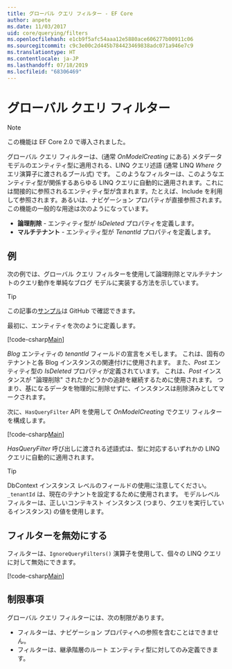 ```yaml
---
title: グローバル クエリ フィルター - EF Core
author: anpete
ms.date: 11/03/2017
uid: core/querying/filters
ms.openlocfilehash: e1cb9f5afc54aaa12e5880ace606277b00911c06
ms.sourcegitcommit: c9c3e00c2d445b784423469838adc071a946e7c9
ms.translationtype: HT
ms.contentlocale: ja-JP
ms.lasthandoff: 07/18/2019
ms.locfileid: "68306469"
---
```

# <a name="global-query-filters"></a>グローバル クエリ フィルター

> [!NOTE]
> この機能は EF Core 2.0 で導入されました。

グローバル クエリ フィルターは、(通常 *OnModelCreating* にある) メタデータ モデルのエンティティ型に適用される、LINQ クエリ述語 (通常 LINQ *Where* クエリ演算子に渡されるブール式) です。 このようなフィルターは、このようなエンティティ型が関係するあらゆる LINQ クエリに自動的に適用されます。これには間接的に参照されるエンティティ型が含まれます。たとえば、Include を利用して参照されます。あるいは、ナビゲーション プロパティが直接参照されます。 この機能の一般的な用途は次のようになっています。

* **論理削除** - エンティティ型が *IsDeleted* プロパティを定義します。
* **マルチテナント** - エンティティ型が *TenantId* プロパティを定義します。

## <a name="example"></a>例

次の例では、グローバル クエリ フィルターを使用して論理削除とマルチテナントのクエリ動作を単純なブログ モデルに実装する方法を示しています。

> [!TIP]
> この記事の[サンプル](https://github.com/aspnet/EntityFramework.Docs/tree/master/samples/core/QueryFilters)は GitHub で確認できます。

最初に、エンティティを次のように定義します。

[!code-csharp[Main](../../../samples/core/QueryFilters/Program.cs#Entities)]

_Blog_ エンティティの _tenantId_ フィールドの宣言をメモします。 これは、固有のテナントと各 Blog インスタンスの関連付けに使用されます。 また、_Post_ エンティティ型の _IsDeleted_ プロパティが定義されています。 これは、_Post_ インスタンスが "論理削除" されたかどうかの追跡を継続するために使用されます。 つまり、基になるデータを物理的に削除せずに、インスタンスは削除済みとしてマークされます。

次に、`HasQueryFilter` API を使用して _OnModelCreating_ でクエリ フィルターを構成します。

[!code-csharp[Main](../../../samples/core/QueryFilters/Program.cs#Configuration)]

_HasQueryFilter_ 呼び出しに渡される述語式は、型に対応するいずれかの LINQ クエリに自動的に適用されます。

> [!TIP]
> DbContext インスタンス レベルのフィールドの使用に注意してください。`_tenantId` は、現在のテナントを設定するために使用されます。 モデルレベル フィルターは、正しいコンテキスト インスタンス (つまり、クエリを実行しているインスタンス) の値を使用します。

## <a name="disabling-filters"></a>フィルターを無効にする

フィルターは、`IgnoreQueryFilters()` 演算子を使用して、個々の LINQ クエリに対して無効にできます。

[!code-csharp[Main](../../../samples/core/QueryFilters/Program.cs#IgnoreFilters)]

## <a name="limitations"></a>制限事項

グローバル クエリ フィルターには、次の制限があります。

* フィルターは、ナビゲーション プロパティへの参照を含むことはできません。
* フィルターは、継承階層のルート エンティティ型に対してのみ定義できます。
